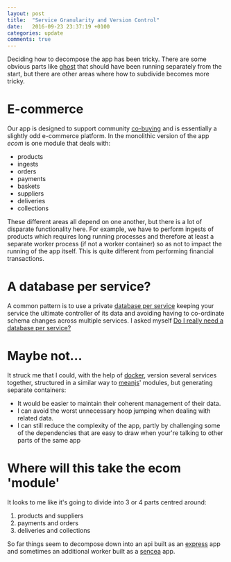 ```yaml
---
layout: post
title:  "Service Granularity and Version Control"
date:   2016-09-23 23:37:19 +0100
categories: update
comments: true
---
```

Deciding how to decompose the app has been tricky. There are some obvious parts
like [ghost](https://ghost.org/) that should have been running separately from
the start, but there are other areas where how to subdivide becomes more tricky.

# E-commerce

Our app is designed to support community 
[co-buying](https://en.wikipedia.org/wiki/Co-buying) and is essentially a 
slightly odd e-commerce platform. In the monolithic version of the app *ecom* is 
one module that deals with:

* products
* ingests
* orders
* payments
* baskets
* suppliers
* deliveries
* collections

These different areas all depend on one another, but there is a lot of disparate
functionality here. For example, we have to perform ingests of products which 
requires long running processes and therefore at least a separate worker process
(if not a worker container) so as not to impact the running of the app itself. 
This is quite different from performing financial transactions.

# A database per service?

A common pattern is to use a private
[database per service](http://microservices.io/patterns/data/database-per-service.html)
keeping your service the ultimate controller of its data and avoiding having to
co-ordinate schema changes across multiple services. I asked myself 
[Do I really need a database per service?](https://plainoldobjects.com/2015/09/02/does-each-microservice-really-need-its-own-database-2/)

# Maybe not...

It struck me that I could, with the help of [docker](https://www.docker.com/),
version several services together, structured in a similar way to 
[meanjs](meanjs.org)' modules, but generating separate containers: 

* It would be easier to maintain their coherent management of their data.
* I can avoid the worst unnecessary hoop jumping when dealing with related data.
* I can still reduce the complexity of the app, partly by challenging some of
the dependencies that are easy to draw when your're talking to other parts of the same app

# Where will this take the ecom 'module'

It looks to me like it's going to divide into 3 or 4 parts centred around:

1. products and suppliers
1. payments and orders
1. deliveries and collections

So far things seem to decompose down into an api built as an 
[express](https://expressjs.com/) app and sometimes an additional worker built 
as a [sencea](http://senecajs.org/) app.

